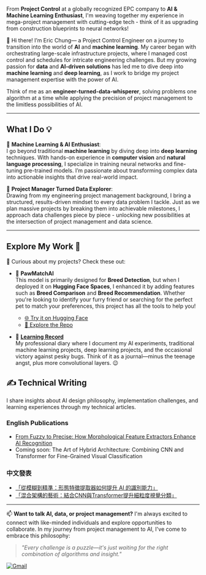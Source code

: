 From **Project Control** at a globally recognized EPC company to **AI & Machine Learning Enthusiast**, I'm weaving together my experience in mega-project management with cutting-edge tech - think of it as upgrading from construction blueprints to neural networks!
 
👋 Hi there! I’m Eric Chung— a Project Control Engineer on a journey to transition into the world of **AI** and **machine learning**. My career began with orchestrating large-scale infrastructure projects, where I managed cost control and schedules for intricate engineering challenges. But my growing passion for **data** and **AI-driven solutions** has led me to dive deep into **machine learning** and **deep learning**, as I work to bridge my project management expertise with the power of AI. 

Think of me as an **engineer-turned-data-whisperer**, solving problems one algorithm at a time while applying the precision of project management to the limitless possibilities of AI.

---

## **What I Do 💡**
🔹 **Machine Learning & AI Enthusiast**:  
I go beyond traditional **machine learning** by diving deep into **deep learning** techniques. With hands-on experience in **computer vision** and **natural language processing**, I specialize in training neural networks and fine-tuning pre-trained models. I’m passionate about transforming complex data into actionable insights that drive real-world impact.

🔹 **Project Manager Turned Data Explorer**:  
Drawing from my engineering project management background, I bring a structured, results-driven mindset to every data problem I tackle. Just as we plan massive projects by breaking them into achievable milestones, I approach data challenges piece by piece - unlocking new possibilities at the intersection of project management and data science.

---

## **Explore My Work 🌟**
📂 Curious about my projects? Check these out:  

- 🐾 **PawMatchAI**  
   This model is primarily designed for **Breed Detection**, but when I deployed it on **Hugging Face Spaces**, I enhanced it by adding features such as **Breed Comparison** and **Breed Recommendation**. Whether you're looking to identify your furry friend or searching for the perfect pet to match your preferences, this project has all the tools to help you!
   - [🌐 Try it on Hugging Face](https://huggingface.co/spaces/DawnC/PawMatchAI)  
   - [📂 Explore the Repo](https://github.com/Eric-Chung-0511/Learning-Record/tree/main/Data%20Science%20Projects/PawMatchAI)

- 📒 **[Learning Record](https://github.com/Eric-Chung-0511/Learning-Record)**  
   My professional diary where I document my AI experiments, traditional machine learning projects, deep learning projects, and the occasional victory against pesky bugs. Think of it as a journal—minus the teenage angst, plus more convolutional layers. 😉  

## ✍️ Technical Writing

I share insights about AI design philosophy, implementation challenges, and learning experiences through my technical articles.

### English Publications
- [From Fuzzy to Precise: How Morphological Feature Extractors Enhance AI Recognition](https://medium.com/@eigeninsight/from-fuzzy-to-precise-how-a-morphological-feature-extractor-enhances-ais-recognition-capabilities-362ca2a656ff)
- Coming soon: The Art of Hybrid Architecture: Combining CNN and Transformer for Fine-Grained Visual Classification

### 中文發表
- [「從模糊到精準：形態特徵提取器如何提升 AI 的識別能力」](https://medium.com/@eigeninsight/%E5%BE%9E%E6%A8%A1%E7%B3%8A%E5%88%B0%E7%B2%BE%E6%BA%96-%E5%BD%A2%E6%85%8B%E7%89%B9%E5%BE%B5%E6%8F%90%E5%8F%96%E5%99%A8%E5%A6%82%E4%BD%95%E6%8F%90%E5%8D%87-ai-%E7%9A%84%E8%AD%98%E5%88%A5%E8%83%BD%E5%8A%9B-f32af7661bc1)
- [「混合架構的藝術：結合CNN與Transformer提升細粒度視覺分類」](https://medium.com/@eigeninsight/%E6%B7%B7%E5%90%88%E6%9E%B6%E6%A7%8B%E7%9A%84%E8%97%9D%E8%A1%93-%E7%B5%90%E5%90%88cnn%E8%88%87transformer%E6%8F%90%E5%8D%87%E7%B4%B0%E7%B2%92%E5%BA%A6%E8%A6%96%E8%A6%BA%E5%88%86%E9%A1%9E-7fad90610f7b)
    
---

📫 **Want to talk AI, data, or project management?** I'm always excited to connect with like-minded individuals and explore opportunities to collaborate. In my journey from project management to AI, I've come to embrace this philosophy:

> *"Every challenge is a puzzle—it's just waiting for the right combination of algorithms and insight."*

[![Gmail](https://img.shields.io/badge/Gmail-D14836?style=for-the-badge&logo=gmail&logoColor=white)](mailto:substantial79@gmail.com)

